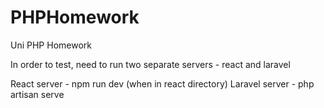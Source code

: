 # PHPHomework
Uni PHP Homework

In order to test, need to run two separate servers - react and laravel

React server - npm run dev (when in react directory)
Laravel server - php artisan serve
